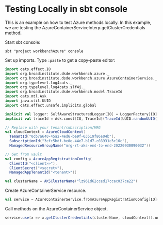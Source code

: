 # Testing Locally in sbt console

This is an example on how to test Azure methods locally. In this example, we are testing the
AzureContainerServiceInterp.getClusterCredentials method.

Start sbt console:
```
sbt "project workbenchAzure" console
```

Set up imports. Type `:paste` to get a copy-paste editor:
```scala
import cats.effect.IO
import org.broadinstitute.dsde.workbench.azure._
import org.broadinstitute.dsde.workbench.azure.AzureContainerService._
import org.typelevel.log4cats._
import org.typelevel.log4cats.slf4j._
import org.broadinstitute.dsde.workbench.model.TraceId
import cats.mtl.Ask
import java.util.UUID
import cats.effect.unsafe.implicits.global

implicit val logger: SelfAwareStructuredLogger[IO] = LoggerFactory[IO].getLogger
implicit val traceId = Ask.const[IO, TraceId](TraceId(UUID.randomUUID()))

// Replace with your tenant/subscription/MRG
val cloudContext = AzureCloudContext(
  TenantId("0cb7a640-45a2-4ed6-be9f-63519f86e04b"), 
  SubscriptionId("3efc5bdf-be0e-44e7-b1d7-c08931e3c16c"), 
  ManagedResourceGroupName("mrg-rt-aks-end-to-end-20220930090032"))

// Get from vault
val config = AzureAppRegistrationConfig(
  ClientId("<client>>"), 
  ClientSecret("<secret>"), 
  ManagedAppTenantId("<tenant>"))

val clusterName = AKSClusterName("lz961d62cced17ccac037ce22")
```

Create AzureContainerService resource.
```scala
val service = AzureContainerService.fromAzureAppRegistrationConfig[IO](config)
```

Call methods on the AzureContainerService object.
```scala
service.use(x => x.getClusterCredentials(clusterName, cloudContext)).unsafeRunSync
```
